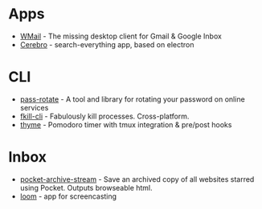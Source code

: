 # Apps

* [WMail](https://thomas101.github.io/wmail/) - The missing desktop client for Gmail & Google Inbox
* [Cerebro](https://cerebroapp.com) - search-everything app, based on electron

# CLI

* [pass-rotate](https://github.com/SirCmpwn/pass-rotate) - A tool and library for rotating your password on online services
* [fkill-cli](https://github.com/sindresorhus/fkill-cli) - Fabulously kill processes. Cross-platform.
* [thyme](http://hughbien.com/thyme/) - Pomodoro timer with tmux integration & pre/post hooks

# Inbox

* [pocket-archive-stream](https://github.com/pirate/pocket-archive-stream) - Save an archived copy of all websites starred using Pocket. Outputs browseable html.
* [loom](https://www.useloom.com/) - app for screencasting
